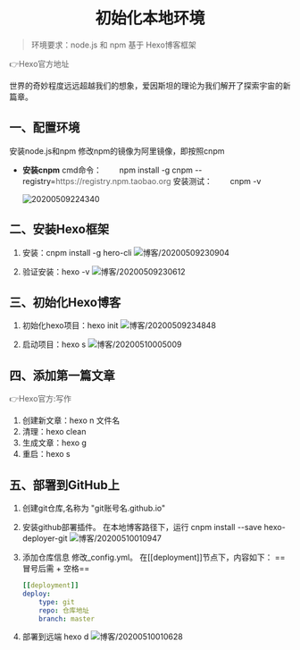 <link href="./css/md.css" rel="stylesheet"></link>

# 初始化本地环境

> 环境要求：node.js 和 npm
> 基于 Hexo博客框架

[👉Hexo官方地址](https://hexo.io/zh-cn/index.html)

<style type="text/css" rel="stylesheet">

body {
  // modify your style here
  // eg: background-color: blue;  

    h1 {
      text-align: center;
    }
    h1, h2{
      color: [[4CAF50]];
    }
    h3, h4, h5, h6{
      color: #424242;
    }
    a {
      text-decoration: unset;
      transition:0.5s; 
      color: #616161;
    }
    a :hover{
      color: red;
    }
    a:focus {
      outline:none;
      -moz-outline:none;
    }
    a:hover {
      color: rgba(66, 185, 131, 1);
    }
}
</style>

<p id="example">
世界的奇妙程度远远超越我们的想象，爱因斯坦的理论为我们解开了探索宇宙的新篇章。
<p/>


## 一、配置环境

安装node.js和npm
修改npm的镜像为阿里镜像，即按照cnpm

- <b>安装cnpm</b>
    cmd命令：
    &emsp;&emsp;npm install -g cnpm --registry=<https://registry.npm.taobao.org>
    安装测试：
    &emsp;&emsp;cnpm -v

    ![20200509224340](https://jianxi-md-pics.oss-cn-beijing.aliyuncs.com/note-md-imgs/博客/20200509224340.png?x-oss-process=image/resize,p_70/sharpen,100)

## 二、安装Hexo框架

1. 安装：cnpm install -g hero-cli
   ![博客/20200509230904](https://jianxi-md-pics.oss-cn-beijing.aliyuncs.com/note-md-imgs/博客/20200509230904.png?x-oss-process=image/resize,p_100/sharpen,50)

2. 验证安装：hexo -v
    ![博客/20200509230612](https://jianxi-md-pics.oss-cn-beijing.aliyuncs.com/note-md-imgs/博客/20200509230612.png?x-oss-process=image/resize,p_100/sharpen,50)

## 三、初始化Hexo博客

1. 初始化hexo项目：hexo init
![博客/20200509234848](https://jianxi-md-pics.oss-cn-beijing.aliyuncs.com/note-md-imgs/博客/20200509234848.png?x-oss-process=image/resize,p_70/sharpen,100)

2. 启动项目：hexo s
![博客/20200510005009](https://jianxi-md-pics.oss-cn-beijing.aliyuncs.com/note-md-imgs/博客/20200510005009.png?x-oss-process=image/resize,p_70/sharpen,100)

## 四、添加第一篇文章

[👉Hexo官方:写作](https://hexo.io/zh-cn/docs/writing)

1. 创建新文章：hexo n 文件名
2. 清理：hexo clean
3. 生成文章：hexo g
4. 重启：hexo s

## 五、部署到GitHub上

1. 创建git仓库,名称为 "git账号名.github.io"
2. 安装github部署插件。
    在本地博客路径下，运行 cnpm install --save hexo-deployer-git
    ![博客/20200510010947](https://jianxi-md-pics.oss-cn-beijing.aliyuncs.com/note-md-imgs/博客/20200510010947.png?x-oss-process=image/resize,p_90/sharpen,100)
3. 添加仓库信息
    修改_config.yml。
    在[[deployment]]节点下，内容如下：
    ==冒号后需 + 空格==

    ```yml
    [[deployment]]
    deploy:
        type: git
        repo: 仓库地址
        branch: master
    ```

4. 部署到远端
    hexo d
    ![博客/20200510010628](https://jianxi-md-pics.oss-cn-beijing.aliyuncs.com/note-md-imgs/博客/20200510010628.png?x-oss-process=image/resize,p_100/sharpen,50)

